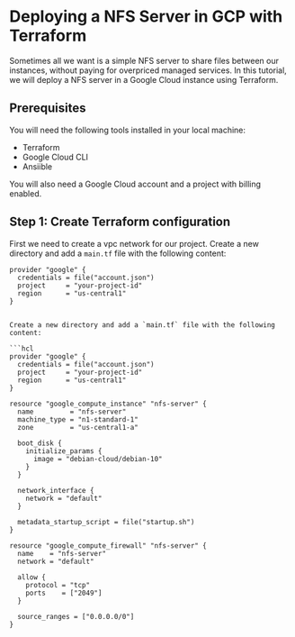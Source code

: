 # Deploying a NFS Server in GCP with Terraform

Sometimes all we want is a simple NFS server to share files between our instances, without paying for overpriced managed services. In this tutorial, we will deploy a NFS server in a Google Cloud instance using Terraform.

## Prerequisites

You will need the following tools installed in your local machine:
- Terraform
- Google Cloud CLI 
- Ansiible

You will also need a Google Cloud account and a project with billing enabled.

## Step 1: Create Terraform configuration

First we need to create a vpc network for our project. Create a new directory and add a `main.tf` file with the following content:

```hcl
provider "google" {
  credentials = file("account.json")
  project     = "your-project-id"
  region      = "us-central1"
}


Create a new directory and add a `main.tf` file with the following content:

```hcl
provider "google" {
  credentials = file("account.json")
  project     = "your-project-id"
  region      = "us-central1"
}

resource "google_compute_instance" "nfs-server" {
  name         = "nfs-server"
  machine_type = "n1-standard-1"
  zone         = "us-central1-a"

  boot_disk {
    initialize_params {
      image = "debian-cloud/debian-10"
    }
  }

  network_interface {
    network = "default"
  }

  metadata_startup_script = file("startup.sh")
}

resource "google_compute_firewall" "nfs-server" {
  name    = "nfs-server"
  network = "default"

  allow {
    protocol = "tcp"
    ports    = ["2049"]
  }

  source_ranges = ["0.0.0.0/0"]
}
